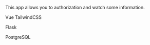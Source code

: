This app allows you to authorization and watch some information.

<!-- Front-end -->

Vue
TailwindCSS

<!-- Back-end -->

Flask

<!-- DataBase -->

PostgreSQL

<!-- Run App -->

